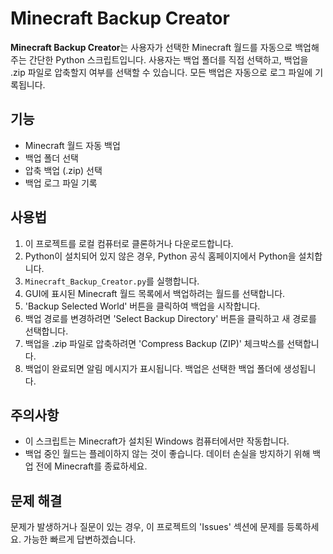 # Minecraft Backup Creator

**Minecraft Backup Creator**는 사용자가 선택한 Minecraft 월드를 자동으로 백업해주는 간단한 Python 스크립트입니다. 사용자는 백업 폴더를 직접 선택하고, 백업을 .zip 파일로 압축할지 여부를 선택할 수 있습니다. 모든 백업은 자동으로 로그 파일에 기록됩니다.

## 기능

- Minecraft 월드 자동 백업
- 백업 폴더 선택
- 압축 백업 (.zip) 선택
- 백업 로그 파일 기록

## 사용법

1. 이 프로젝트를 로컬 컴퓨터로 클론하거나 다운로드합니다.
2. Python이 설치되어 있지 않은 경우, Python 공식 홈페이지에서 Python을 설치합니다.
3. `Minecraft_Backup_Creator.py`를 실행합니다.
4. GUI에 표시된 Minecraft 월드 목록에서 백업하려는 월드를 선택합니다.
5. 'Backup Selected World' 버튼을 클릭하여 백업을 시작합니다.
6. 백업 경로를 변경하려면 'Select Backup Directory' 버튼을 클릭하고 새 경로를 선택합니다.
7. 백업을 .zip 파일로 압축하려면 'Compress Backup (ZIP)' 체크박스를 선택합니다.
8. 백업이 완료되면 알림 메시지가 표시됩니다. 백업은 선택한 백업 폴더에 생성됩니다.

## 주의사항

- 이 스크립트는 Minecraft가 설치된 Windows 컴퓨터에서만 작동합니다.
- 백업 중인 월드는 플레이하지 않는 것이 좋습니다. 데이터 손실을 방지하기 위해 백업 전에 Minecraft를 종료하세요.

## 문제 해결

문제가 발생하거나 질문이 있는 경우, 이 프로젝트의 'Issues' 섹션에 문제를 등록하세요. 가능한 빠르게 답변하겠습니다.
